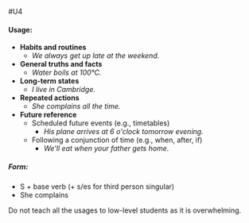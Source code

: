 #U4
#### Usage:
- **Habits and routines**
	- *We always get up late at the weekend.*
- **General truths and facts**
	- *Water boils at 100°C.*
- **Long-term states**
	- *I live in Cambridge.*
- **Repeated actions**
	- *She complains all the time.*
- **Future reference**
	- Scheduled future events (e.g., timetables)
		- *His plane arrives at 6 o'clock tomorrow evening.*
	- Following a conjunction of time (e.g., when, after, if)
		- *We'll eat when your father gets home.*

##### Form: 
- S + base verb (+ s/es for third person singular)
- She complains

Do not teach all the usages to low-level students as it is overwhelming.
